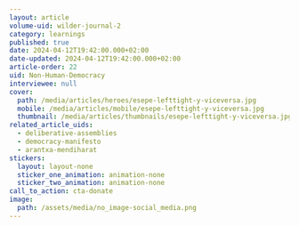 ```yaml
---
layout: article
volume-uid: wilder-journal-2
category: learnings
published: true
date: 2024-04-12T19:42:00.000+02:00
date-updated: 2024-04-12T19:42:00.000+02:00
article-order: 22
uid: Non-Human-Democracy
interviewee: null
cover:
  path: /media/articles/heroes/esepe-lefttight-y-viceversa.jpg
  mobile: /media/articles/mobile/esepe-lefttight-y-viceversa.jpg
  thumbnail: /media/articles/thumbnails/esepe-lefttight-y-viceversa.jpg
related_article_uids:
  - deliberative-assemblies
  - democracy-manifesto
  - arantxa-mendiharat
stickers:
  layout: layout-none
  sticker_one_animation: animation-none
  sticker_two_animation: animation-none
call_to_action: cta-donate
image:
  path: /assets/media/no_image-social_media.png
---
```

